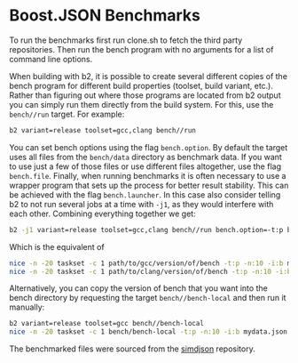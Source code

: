 # Boost.JSON Benchmarks

To run the benchmarks first run clone.sh to
fetch the third party repositories. Then run
the bench program with no arguments for a
list of command line options.

When building with b2, it is possible to create several different copies of the
bench program for different build properties (toolset, build variant, etc.).
Rather than figuring out where those programs are located from b2 output you
can simply run them directly from the build system. For this, use the
`bench//run` target. For example:

```sh
b2 variant=release toolset=gcc,clang bench//run
```

You can set bench options using the flag `bench.option`. By default the
target uses all files from the `bench/data` directory as benchmark data. If you
want to use just a few of those files or use different files altogether, use
the flag `bench.file`. Finally, when running benchmarks it is often necessary
to use a wrapper program that sets up the process for better result stability.
This can be achieved with the flag `bench.launcher`. In this case also consider
telling b2 to not run several jobs at a time with `-j1`, as they would
interfere with each other. Combining everything together we get:

```sh
b2 -j1 variant=release toolset=gcc,clang bench//run bench.option=-t:p bench.option=-n:10 bench.option=-i:b bench.launcher="nice -n -20 taskset -c 1" bench.file=mydata.json
```

Which is the equivalent of

```sh
nice -n -20 taskset -c 1 path/to/gcc/version/of/bench -t:p -n:10 -i:b mydata.json
nice -n -20 taskset -c 1 path/to/clang/version/of/bench -t:p -n:10 -i:b mydata.json
```

Alternatively, you can copy the version of bench that you want into the bench
directory by requesting the target `bench//bench-local` and then run it
manually:

```sh
b2 variant=release toolset=gcc bench//bench-local
nice -n -20 taskset -c 1 bench/bench-local -t:p -n:10 -i:b mydata.json
```

The benchmarked files were sourced from the
[simdjson](https://github.com/simdjson/simdjson) repository.
